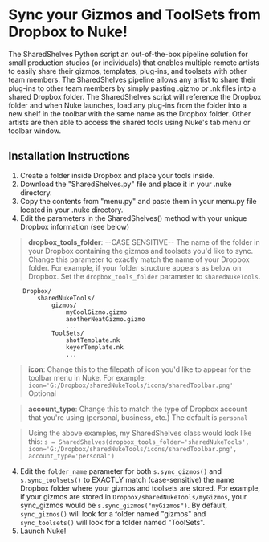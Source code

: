 # Sync your Gizmos and ToolSets from Dropbox to Nuke!

The SharedShelves Python script an out-of-the-box pipeline solution for small production studios (or individuals) that enables multiple 
remote artists to easily share their gizmos, templates, plug-ins, and toolsets with other team members.
The SharedShelves pipeline allows any artist to share their plug-ins to other team members by simply pasting .gizmo or .nk
files into a shared Dropbox folder. The SharedShelves script will reference the Dropbox folder and when Nuke launches, 
load any plug-ins from the folder into a new shelf in the toolbar with the same name as the Dropbox folder. Other artists
are then able to access the shared tools using Nuke's tab menu or toolbar window.

## Installation Instructions
1. Create a folder inside Dropbox and place your tools inside. 
2. Download the "SharedShelves.py" file and place it in your .nuke directory. 
3. Copy the contents from "menu.py" and paste them in your menu.py file located in your .nuke directory.
4. Edit the parameters in the SharedShelves() method with your unique Dropbox information (see below) 

>**dropbox_tools_folder**: --CASE SENSITIVE-- The name of the folder in your Dropbox containing the gizmos and 
toolsets you'd like to sync. Change this parameter to exactly match the name of your Dropbox folder. For example,
if your folder structure appears as below on Dropbox. Set the `dropbox_tools_folder` parameter to `sharedNukeTools`.

```commandline
    Dropbox/
        sharedNukeTools/
            gizmos/
                myCoolGizmo.gizmo
                anotherNeatGizmo.gizmo
                ...
            ToolSets/
                shotTemplate.nk
                keyerTemplate.nk
                ...
```

>**icon**: Change this to the filepath of icon you'd like to appear for the toolbar menu in Nuke. For example: 
`icon='G:/Dropbox/sharedNukeTools/icons/sharedToolbar.png'` Optional

>**account_type**: Change this to match the type of Dropbox account that you're using (personal, business, etc.)
> The default is `personal`

>Using the above examples, my SharedShelves class would look like this: 
`s = SharedShelves(dropbox_tools_folder='sharedNukeTools', icon='G:/Dropbox/sharedNukeTools/icons/sharedToolbar.png', account_type='personal')`
4. Edit the `folder_name` parameter for both `s.sync_gizmos()` and `s.sync_toolsets()` to EXACTLY match (case-sensitive) the name Dropbox folder where your gizmos and toolsets are stored. 
For example, if your gizmos are stored in `Dropbox/sharedNukeTools/myGizmos`, your sync_gizmos would be `s.sync_gizmos("myGizmos")`. 
By default, `sync_gizmos()` will look for a folder named "gizmos" and `sync_toolsets()` will look for a folder named "ToolSets".
5. Launch Nuke!